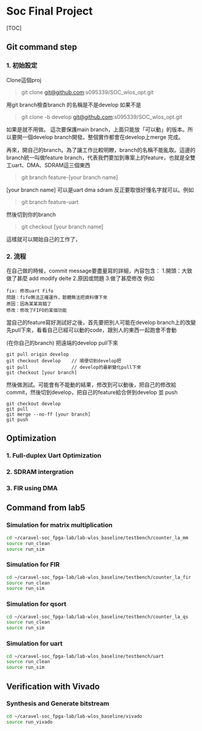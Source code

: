 # Soc Final Project

[TOC]


## Git command step

### 1. 初始設定
Clone這個proj
>git clone git@github.com:s095339/SOC_wlos_opt.git

用git branch檢查branch 的名稱是不是develop 如果不是
> git clone -b develop  git@github.com:s095339/SOC_wlos_opt.git

如果是就不用做。
這次要保護main branch，上面只能放「可以動」的版本。所以要開一個develop branch開發。整個實作都會在develop上merge 完成。

再來，開自己的branch。為了讓工作比較明瞭，branch的名稱不能亂取。這邊的branch統一叫做feature branch，代表我們要加到專案上的feature，也就是全雙工uart、DMA、SDRAM這三個東西

> git branch feature-[your branch name]

[your branch name] 可以是uart dma sdram 反正要取很好懂名字就可以。例如
> git branch feature-uart

然後切到你的branch 
> git checkout [your branch name]

這樣就可以開始自己的工作了，

### 2. 流程
在自己做的時候，commit message要盡量寫的詳細，內容包含：
1.開頭：大致做了甚麼 add modify delte
2.原因或問題
3.做了甚麼修改
例如
```text=
fix: 修改uart Fifo
問題：fifo無法正確運作，韌體無法把資料傳下來
原因：因為某某寫錯了
修改：修改了FIFO的某個功能
```

當自己的feature寫好測試好之後，首先要把別人可能在develop branch上的改變先pull下來，看看自己已經可以動的code，跟別人的東西一起跑會不會動

(在你自己的branch) 把遠端的develop pull下來
```
git pull origin develop
git checkout develop    // 順便切到develop把
git pull                // develop的最新變化pull下來 
git checkout [your branch]
```
然後做測試。可能會有不能動的結果，修改到可以動後，把自己的修改給commit，然後切到develop，把自己的feature給合併到develop 並 push
```
git checkout develop
git pull 
git merge --no-ff [your branch]
git push
```


## Optimization
### 1. Full-duplex Uart Optimization

### 2. SDRAM intergration

### 3. FIR using DMA




## Command from lab5
### Simulation for matrix multiplication
```sh
cd ~/caravel-soc_fpga-lab/lab-wlos_baseline/testbench/counter_la_mm
source run_clean
source run_sim
```

### Simulation for FIR
```sh
cd ~/caravel-soc_fpga-lab/lab-wlos_baseline/testbench/counter_la_fir
source run_clean
source run_sim
```

### Simulation for qsort
```sh
cd ~/caravel-soc_fpga-lab/lab-wlos_baseline/testbench/counter_la_qs
source run_clean
source run_sim
```

### Simulation for uart
```sh
cd ~/caravel-soc_fpga-lab/lab-wlos_baseline/testbench/uart
source run_clean
source run_sim
```

## Verification with Vivado
### Synthesis and Generate bitstream
```sh
cd ~/caravel-soc_fpga-lab/lab-wlos_baseline/vivado
source run_vivado
```


